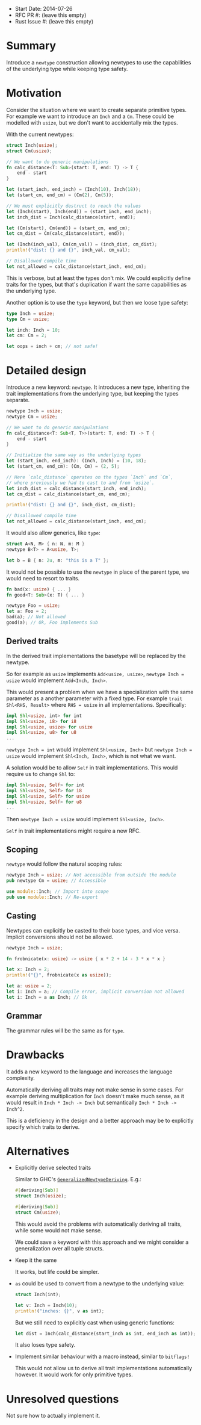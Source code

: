 - Start Date: 2014-07-26
- RFC PR #: (leave this empty)
- Rust Issue #: (leave this empty)

# Summary

Introduce a `newtype` construction allowing newtypes to use the
capabilities of the underlying type while keeping type safety.

# Motivation

Consider the situation where we want to create separate primitive
types. For example we want to introduce an `Inch` and a `Cm`. These
could be modelled with `usize`, but we don't want to accidentally
mix the types.

With the current newtypes:

```rust
struct Inch(usize);
struct Cm(usize);

// We want to do generic manipulations
fn calc_distance<T: Sub>(start: T, end: T) -> T {
    end - start
}

let (start_inch, end_inch) = (Inch(10), Inch(18));
let (start_cm, end_cm) = (Cm(2), Cm(5));

// We must explicitly destruct to reach the values
let (Inch(start), Inch(end)) = (start_inch, end_inch);
let inch_dist = Inch(calc_distance(start, end));

let (Cm(start), Cm(end)) = (start_cm, end_cm);
let cm_dist = Cm(calc_distance(start, end));

let (Inch(inch_val), Cm(cm_val)) = (inch_dist, cm_dist);
println!("dist: {} and {}", inch_val, cm_val);

// Disallowed compile time
let not_allowed = calc_distance(start_inch, end_cm);
```

This is verbose, but at least the types don't mix.
We could explicitly define traits for the types, but that's duplication
if want the same capabilities as the underlying type.

Another option is to use the `type` keyword, but then we loose type safety:

```rust
type Inch = usize;
type Cm = usize;

let inch: Inch = 10;
let cm: Cm = 2;

let oops = inch + cm; // not safe!
```

# Detailed design

Introduce a new keyword: `newtype`. It introduces a new type, inheriting the
trait implementations from the underlying type, but keeping the types separate.

```rust
newtype Inch = usize;
newtype Cm = usize;

// We want to do generic manipulations
fn calc_distance<T: Sub<T, T>>(start: T, end: T) -> T {
    end - start
}

// Initialize the same way as the underlying types
let (start_inch, end_inch): (Inch, Inch) = (10, 18);
let (start_cm, end_cm): (Cm, Cm) = (2, 5);

// Here `calc_distance` operates on the types `Inch` and `Cm`,
// where previously we had to cast to and from `usize`.
let inch_dist = calc_distance(start_inch, end_inch);
let cm_dist = calc_distance(start_cm, end_cm);

println!("dist: {} and {}", inch_dist, cm_dist);

// Disallowed compile time
let not_allowed = calc_distance(start_inch, end_cm);
```

It would also allow generics, like `type`:

```rust
struct A<N, M> { n: N, m: M }
newtype B<T> = A<usize, T>;

let b = B { n: 2u, m: "this is a T" };
```

It would not be possible to use the `newtype` in place of the parent type,
we would need to resort to traits.

```rust
fn bad(x: usize) { ... }
fn good<T: Sub>(x: T) { ... }

newtype Foo = usize;
let a: Foo = 2;
bad(a); // Not allowed
good(a); // Ok, Foo implements Sub
```

## Derived traits

In the derived trait implementations the basetype will be replaced by the newtype.

So for example as `usize` implements `Add<usize, usize>`, `newtype Inch = usize`
would implement `Add<Inch, Inch>`.

This would present a problem when we have a specialization with the same parameter
as a another parameter with a fixed type. For example `trait Shl<RHS, Result>` where
`RHS = usize` in  all implementations. Specifically:

```rust
impl Shl<usize, int> for int
impl Shl<usize, i8> for i8
impl Shl<usize, usize> for usize
impl Shl<usize, u8> for u8
...
```

`newtype Inch = int` would implement `Shl<usize, Inch>` but `newtype Inch = usize`
would implement `Shl<Inch, Inch>`, which is not what we want.

A solution would be to allow `Self` in trait implementations. This would require
us to change `Shl` to:

```rust
impl Shl<usize, Self> for int
impl Shl<usize, Self> for i8
impl Shl<usize, Self> for usize
impl Shl<usize, Self> for u8
...
```

Then `newtype Inch = usize` would implement `Shl<usize, Inch>`.

`Self` in trait implementations might require a new RFC.

## Scoping

`newtype` would follow the natural scoping rules:

```rust
newtype Inch = usize; // Not accessible from outside the module
pub newtype Cm = usize; // Accessible

use module::Inch; // Import into scope
pub use module::Inch; // Re-export
```

## Casting

Newtypes can explicitly be casted to their base types, and vice versa.
Implicit conversions should not be allowed.

```rust
newtype Inch = usize;

fn frobnicate(x: usize) -> usize { x * 2 + 14 - 3 * x * x }

let x: Inch = 2;
println!("{}", frobnicate(x as usize));

let a: usize = 2;
let i: Inch = a; // Compile error, implicit conversion not allowed
let i: Inch = a as Inch; // Ok
```

## Grammar

The grammar rules will be the same as for `type`.

# Drawbacks

It adds a new keyword to the language and increases the language complexity.

Automatically deriving all traits may not make sense in some cases.
For example deriving multiplication for `Inch` doesn't make much sense, as it would
result in `Inch * Inch -> Inch` but semantically `Inch * Inch -> Inch^2`.

This is a deficiency in the design and a better approach may be to explicitly
specify which traits to derive.

# Alternatives

* Explicitly derive selected traits

    Similar to GHC's [`GeneralizedNewtypeDeriving`][newtype-deriving]. E.g.:

    ```rust
    #[deriving(Sub)]
    struct Inch(usize);

    #[deriving(Sub)]
    struct Cm(usize);
    ```

    This would avoid the problems with automatically deriving all traits,
    while some would not make sense.

    We could save a keyword with this approach and we might consider a generalization
    over all tuple structs.

* Keep it the same

    It works, but life could be simpler.

* `as` could be used to convert from a newtype to the underlying value:

    ```rust
    struct Inch(int);

    let v: Inch = Inch(10);
    println!("inches: {}", v as int);
    ```

    But we still need to explicitly cast when using generic functions:

    ```rust
    let dist = Inch(calc_distance(start_inch as int, end_inch as int));
    ```

    It also loses type safety.

* Implement similar behaviour with a macro instead, similar to `bitflags!`

    This would not allow us to derive all trait implementations automatically however.
    It would work for only primitive types.

# Unresolved questions

Not sure how to actually implement it.

[newtype-deriving]: https://www.haskell.org/ghc/docs/7.8.1/html/users_guide/deriving.html#newtype-deriving

